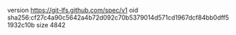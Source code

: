 version https://git-lfs.github.com/spec/v1
oid sha256:cf27c4a90c5642a4b72d092c70b5379014d571cd1967dcf84bb0dff51932c10b
size 4842
